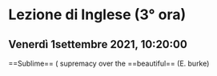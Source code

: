 #  Lezione di Inglese (3° ora)
## Venerdì 1settembre 2021, 10:20:00

==Sublime== ( supremacy over the ==beautiful==
(E. burke)
<!--stackedit_data:
eyJoaXN0b3J5IjpbLTIxMDEzMTg0NTJdfQ==
-->